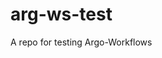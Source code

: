 # arg-ws-test

A repo for testing Argo-Workflows








































































